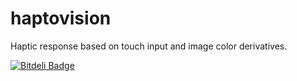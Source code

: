 haptovision
===========

Haptic response based on touch input and image color derivatives.


[![Bitdeli Badge](https://d2weczhvl823v0.cloudfront.net/wallarelvo/haptovision/trend.png)](https://bitdeli.com/free "Bitdeli Badge")

